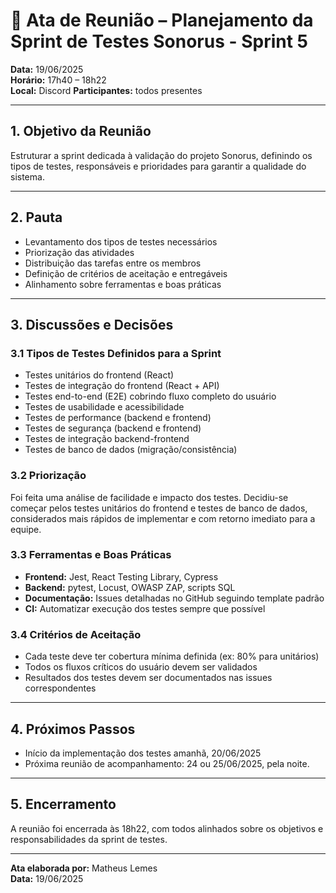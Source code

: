 # 📝 Ata de Reunião – Planejamento da Sprint de Testes Sonorus - Sprint 5

**Data:** 19/06/2025  
**Horário:** 17h40 – 18h22  
**Local:** Discord
**Participantes:**  todos presentes

---

## 1. Objetivo da Reunião

Estruturar a sprint dedicada à validação do projeto Sonorus, definindo os tipos de testes, responsáveis e prioridades para garantir a qualidade do sistema.

---

## 2. Pauta

- Levantamento dos tipos de testes necessários
- Priorização das atividades
- Distribuição das tarefas entre os membros
- Definição de critérios de aceitação e entregáveis
- Alinhamento sobre ferramentas e boas práticas

---

## 3. Discussões e Decisões

### 3.1 Tipos de Testes Definidos para a Sprint

- Testes unitários do frontend (React)
- Testes de integração do frontend (React + API)
- Testes end-to-end (E2E) cobrindo fluxo completo do usuário
- Testes de usabilidade e acessibilidade
- Testes de performance (backend e frontend)
- Testes de segurança (backend e frontend)
- Testes de integração backend-frontend
- Testes de banco de dados (migração/consistência)

### 3.2 Priorização

Foi feita uma análise de facilidade e impacto dos testes. Decidiu-se começar pelos testes unitários do frontend e testes de banco de dados, considerados mais rápidos de implementar e com retorno imediato para a equipe.

### 3.3 Ferramentas e Boas Práticas

- **Frontend:** Jest, React Testing Library, Cypress
- **Backend:** pytest, Locust, OWASP ZAP, scripts SQL
- **Documentação:** Issues detalhadas no GitHub seguindo template padrão
- **CI:** Automatizar execução dos testes sempre que possível

### 3.4 Critérios de Aceitação

- Cada teste deve ter cobertura mínima definida (ex: 80% para unitários)
- Todos os fluxos críticos do usuário devem ser validados
- Resultados dos testes devem ser documentados nas issues correspondentes

---

## 4. Próximos Passos

- Início da implementação dos testes amanhã, 20/06/2025
- Próxima reunião de acompanhamento: 24 ou 25/06/2025, pela noite.

---

## 5. Encerramento

A reunião foi encerrada às 18h22, com todos alinhados sobre os objetivos e responsabilidades da sprint de testes.

---

**Ata elaborada por:** Matheus Lemes  
**Data:** 19/06/2025